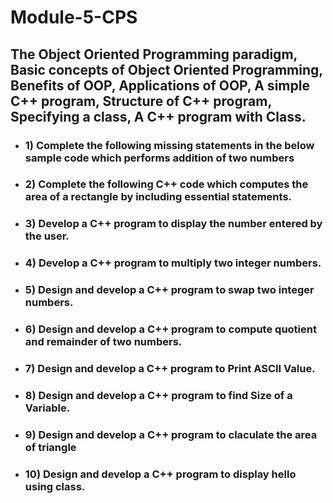 <h1>Module-5-CPS</h1>

<h2> The Object Oriented Programming paradigm, 
Basic concepts of Object Oriented Programming,  Benefits of OOP, 
Applications of OOP,  A simple C++ program, 
Structure of C++ program, Specifying a class, 
A C++ program with Class.</h2>
<ul>
 <li><h3>1) Complete the following missing statements in the below sample code which performs addition of two numbers</h3></li>
 <li><h3>2) Complete the following C++ code which computes the area of a rectangle by including essential statements.</h3></li>
 <li><h3>3) Develop a C++ program to display the number entered by the user.</h3></li>
 <li><h3>4) Develop a C++ program to multiply two integer numbers.</h3></li>
 <li><h3>5) Design and develop a C++ program to swap two integer numbers.</h3></li>
 <li><h3>6) Design and develop a C++ program to compute quotient and remainder of two numbers.</h3></li>
 <li><h3>7)	Design and develop a C++ program to Print ASCII Value.</h3></li>
 <li><h3>8) Design and develop a C++ program to find Size of a Variable.</h3></li>
 <li><h3>9) Design and develop a C++ program to claculate the area of triangle</h3></li>
 <li><h3>10) Design and develop a C++ program to display hello using class.</h3></li>
 </ul>
